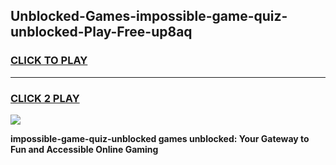 
## Unblocked-Games-impossible-game-quiz-unblocked-Play-Free-up8aq
<h3>
<a href="https://premium76.site?title=impossible-game-quiz-unblocked&ref=23A">CLICK TO PLAY</a></h3>
<hr>

<h3>
<a href="https://premium76.site?title=impossible-game-quiz-unblocked&ref=23A">CLICK 2 PLAY</a>
  
</h3>

<a href="https://premium76.site?title=impossible-game-quiz-unblocked&ref=23A"><img src="https://clearcache.store/games.png"></a>


**impossible-game-quiz-unblocked games unblocked: Your Gateway to Fun and Accessible Online Gaming**
